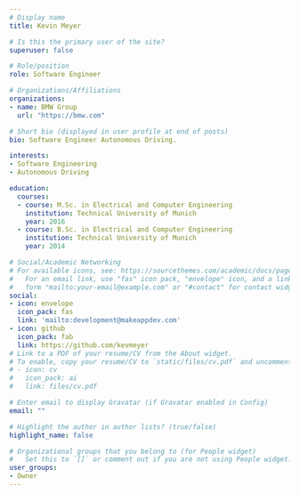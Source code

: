 ```yaml
---
# Display name
title: Kevin Meyer

# Is this the primary user of the site?
superuser: false

# Role/position
role: Software Engineer

# Organizations/Affiliations
organizations:
- name: BMW Group
  url: "https://bmw.com"

# Short bio (displayed in user profile at end of posts)
bio: Software Engineer Autonomous Driving.

interests:
- Software Engineering
- Autonomous Driving

education:
  courses:
  - course: M.Sc. in Electrical and Computer Engineering
    institution: Technical University of Munich
    year: 2016
  - course: B.Sc. in Electrical and Computer Engineering
    institution: Technical University of Munich
    year: 2014

# Social/Academic Networking
# For available icons, see: https://sourcethemes.com/academic/docs/page-builder/#icons
#   For an email link, use "fas" icon pack, "envelope" icon, and a link in the
#   form "mailto:your-email@example.com" or "#contact" for contact widget.
social:
- icon: envelope
  icon_pack: fas
  link: 'mailto:development@makeappdev.com'
- icon: github
  icon_pack: fab
  link: https://github.com/kevmeyer
# Link to a PDF of your resume/CV from the About widget.
# To enable, copy your resume/CV to `static/files/cv.pdf` and uncomment the lines below.
# - icon: cv
#   icon_pack: ai
#   link: files/cv.pdf

# Enter email to display Gravatar (if Gravatar enabled in Config)
email: ""

# Highlight the author in author lists? (true/false)
highlight_name: false

# Organizational groups that you belong to (for People widget)
#   Set this to `[]` or comment out if you are not using People widget.
user_groups:
- Owner
---
```

